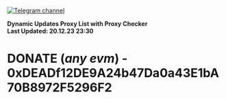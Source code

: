 [![Telegram channel](https://img.shields.io/endpoint?url=https://runkit.io/damiankrawczyk/telegram-badge/branches/master?url=https://t.me/n4z4v0d)](https://t.me/n4z4v0d) 

**Dynamic Updates Proxy List with Proxy Checker**  
**Last Updated: 20.12.23 23:30**

# DONATE (_any evm_) - 0xDEADf12DE9A24b47Da0a43E1bA70B8972F5296F2
